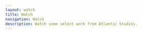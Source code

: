 ```yaml
---
layout: watch
title: Watch
navigation: Watch
description: Watch some select work from Atlantic Studios.
---
```

